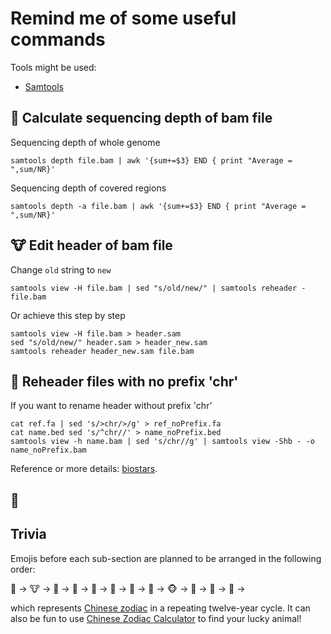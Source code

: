 # Remind me of some useful commands

Tools might be used:
- [Samtools](https://www.htslib.org/doc/samtools-depth.html)


## :hamster: Calculate sequencing depth of bam file

Sequencing depth of whole genome
```shell
samtools depth file.bam | awk '{sum+=$3} END { print "Average = ",sum/NR}'
```

Sequencing depth of covered regions
```shell
samtools depth -a file.bam | awk '{sum+=$3} END { print "Average = ",sum/NR}'
```

## :cow: Edit header of bam file

Change `old` string to `new` 
```shell
samtools view -H file.bam | sed "s/old/new/" | samtools reheader - file.bam
```

Or achieve this step by step
```shell
samtools view -H file.bam > header.sam
sed "s/old/new/" header.sam > header_new.sam
samtools reheader header_new.sam file.bam
```

## :tiger: Reheader files with no prefix 'chr'
If you want to rename header without prefix 'chr'
```shell
cat ref.fa | sed 's/>chr/>/g' > ref_noPrefix.fa
cat name.bed sed 's/^chr//' > name_noPrefix.bed
samtools view -h name.bam | sed 's/chr//g' | samtools view -Shb - -o name_noPrefix.bam
```
Reference or more details: [biostars](https://www.biostars.org/p/119295/#119462).

## :rabbit: 


## Trivia

Emojis before each sub-section are planned to be arranged in the following order:

:hamster: -> :cow: -> :tiger: -> :rabbit: -> :dragon_face: -> :snake:	-> :horse: -> :sheep: -> :monkey_face: -> :baby_chick: -> :dog: -> :pig: ->

which represents [Chinese zodiac](https://en.wikipedia.org/wiki/Chinese_zodiac) in a repeating twelve-year cycle. It can also be fun to use [Chinese Zodiac Calculator](https://www.travelchinaguide.com/intro/social_customs/zodiac/) to find your lucky animal!
